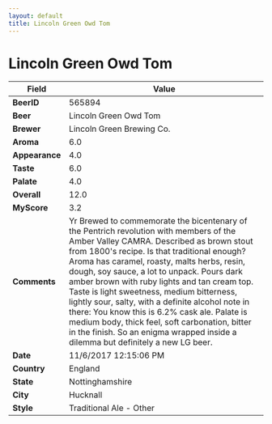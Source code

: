 ```yaml
---
layout: default
title: Lincoln Green Owd Tom
---
```


# Lincoln Green Owd Tom

| Field         | Value     |
|---------------|-----------|
| **BeerID** | 565894 |
| **Beer** | Lincoln Green Owd Tom |
| **Brewer** | Lincoln Green Brewing Co. |
| **Aroma** | 6.0 |
| **Appearance** | 4.0 |
| **Taste** | 6.0 |
| **Palate** | 4.0 |
| **Overall** | 12.0 |
| **MyScore** | 3.2 |
| **Comments** | Yr Brewed to commemorate the bicentenary of the Pentrich revolution with members of the Amber Valley CAMRA. Described as brown stout from 1800&#39;s recipe. Is that traditional enough? Aroma has caramel, roasty, malts herbs, resin, dough, soy sauce, a lot to unpack. Pours dark amber brown with ruby lights and tan cream top. Taste is light sweetness, medium bitterness, lightly sour, salty, with a definite alcohol note in there: You know this is 6.2% cask ale. Palate is medium body, thick feel, soft carbonation, bitter in the finish. So an enigma wrapped inside a dilemma but definitely a new LG beer. |
| **Date** | 11/6/2017 12:15:06 PM |
| **Country** | England |
| **State** | Nottinghamshire |
| **City** | Hucknall |
| **Style** | Traditional Ale - Other |
